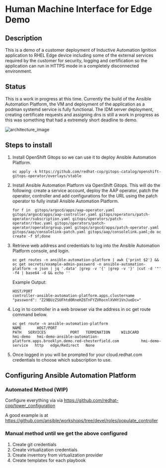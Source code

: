 # Human Machine Interface for Edge Demo

## Description

This is a demo of a customer deployment of Inductive Automation Ignition application to RHEL Edge device including some of the external services required by the customer for security, logging and certification so the application can run in HTTPS mode in a completely disconnected environment.

## Status

This is a work in progress at this time. Currently the build of the Ansible Automation Platform, the VM and deployment of the application as a podman systemd service is fully functional. The IDM server deployment, creating certificate requests and assigning dns is still a work in progress as this was something that had a extremely short deadline to demo.

![architecture_image](images/hmi-demo.png)

## Steps to install

1. Install OpenShift Gitops so we can use it to deploy Ansible Automation Platform.

    ```shell
    oc apply -k https://github.com/redhat-cop/gitops-catalog/openshift-gitops-operator/overlays/stable
    ```

2. Install Ansible Automation Platform via OpenShift Gitops. This will do the following: create a service account, deploy the AAP operator, patch the operator, controller and add configurations for the URL using the patch operator to fully install Ansible Automation Platform.

    ```shell
    for f in  gitops/argocd/apps/aap-operator.yaml gitops/argocd/apps/aap-controller.yaml gitops/operators/patch-operator/subscription.yaml gitops/operators/patch-operator/rbac.yaml gitops/operators/patch-operator/operatorgroup.yaml gitops/argocd/apps/patch-operator.yaml gitops/aap/consolelink-patch.yaml gitops/aap/consolelink.yaml;do oc create -f $f;done
    ```

3. Retrieve web address and credentials to log into the Ansible Automation Platform console, and login.

    ```shell
    oc get routes -n ansible-automation-platform | awk {'print $2'} && oc get secrets/example-admin-password -n ansible-automation-platform -o json | jq '.data' |grep -v '{' |grep -v '}' |cut -d '"' -f4 | base64 -d && echo ''
    ```

    Example Output:

    ```shell
    HOST/PORT
    controller-ansible-automation-platform.apps.clustername
    "password": "Z29BUzZSUFhtd0RneHZ6TnFYZVRocnlXVHY1VnJueDc="
    ```

4. Log in to controller in a web browser via the address in oc get route command below.

    ```shell
    oc get route -n ansible-automation-platform
    NAME       HOST/PORT                                                                      PATH   SERVICES           PORT   TERMINATION     WILDCARD
    hmi-demo   hmi-demo-ansible-automation-platform.apps.brooklyn.demo.red-chesterfield.com          hmi-demo-service   http   edge/Redirect   None
    ```

5. Once logged in you will be prompted for your cloud.redhat.com credentials to choose which subscription to use.

## Configuring Ansible Automation Platform

### Automated Method (WIP)

Configure everything via via <https://github.com/redhat-cop/tower_configuration>

A good example is at <https://github.com/ansible/workshops/tree/devel/roles/populate_controller>

### Manual method until we get the above configured

1. Create git credentials
2. Create virtualization credentials
3. Create inventory from virtualization provider
4. Create templates for each playbook
